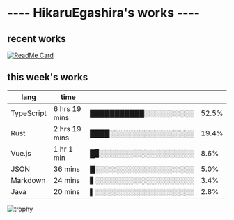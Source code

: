 # ---- HikaruEgashira's works ----

## recent works

[![ReadMe Card](https://github-readme-stats.vercel.app/api/pin/?username=twin-te&repo=twinte-front)](https://github.com/twin-te/twinte-front)

## this week's works

| lang        | time           |                       |        |
| ----------- | -------------- | --------------------- | ------ |
| TypeScript  | 6 hrs 19 mins  | ███████████░░░░░░░░░░ |  52.5% |
| Rust        | 2 hrs 19 mins  | ████░░░░░░░░░░░░░░░░░ |  19.4% |
| Vue.js      | 1 hr 1 min     | █▊░░░░░░░░░░░░░░░░░░░ |   8.6% |
| JSON        | 36 mins        | █░░░░░░░░░░░░░░░░░░░░ |   5.0% |
| Markdown    | 24 mins        | ▋░░░░░░░░░░░░░░░░░░░░ |   3.4% |
| Java        | 20 mins        | ▌░░░░░░░░░░░░░░░░░░░░ |   2.8% |

![trophy](https://github-profile-trophy.vercel.app/?username=HikaruEgashira&theme=onedark)
